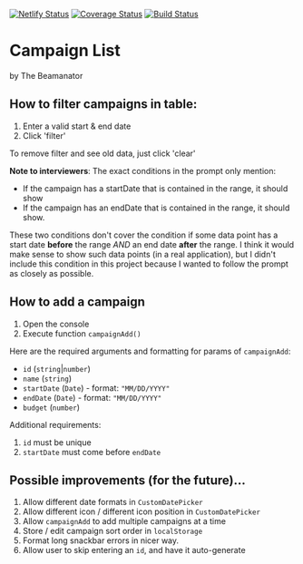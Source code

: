 [![Netlify Status](https://api.netlify.com/api/v1/badges/a5a4a29f-0bd7-4ed7-b803-fc9287b6a496/deploy-status)](https://app.netlify.com/sites/campaign-dashboard/deploys) [![Coverage Status](https://coveralls.io/repos/github/Beamanator/inscale-campaign-dashboard/badge.svg)](https://coveralls.io/github/Beamanator/inscale-campaign-dashboard) [![Build Status](https://travis-ci.org/Beamanator/inscale-campaign-dashboard.svg?branch=master)](https://travis-ci.org/Beamanator/inscale-campaign-dashboard)

# Campaign List

by The Beamanator

## How to filter campaigns in table:

1. Enter a valid start & end date
2. Click 'filter'

To remove filter and see old data, just click 'clear'

**Note to interviewers**: The exact conditions in the prompt only mention:

-   If the campaign has a startDate that is contained in the range, it should show
-   If the campaign has an endDate that is contained in the range, it should show.

These two conditions don't cover the condition if some data point has a start date **before** the range _AND_ an end date **after** the range. I think it would make sense to show such data points (in a real application), but I didn't include this condition in this project because I wanted to follow the prompt as closely as possible.

## How to add a campaign

1. Open the console
2. Execute function `campaignAdd()`

Here are the required arguments and formatting for params of `campaignAdd`:

-   `id` (`string`|`number`)
-   `name` (`string`)
-   `startDate` (`Date`) - format: `"MM/DD/YYYY"`
-   `endDate` (`Date`) - format: `"MM/DD/YYYY"`
-   `budget` (`number`)

Additional requirements:

1. `id` must be unique
1. `startDate` must come before `endDate`

## Possible improvements (for the future)...

1. Allow different date formats in `CustomDatePicker`
1. Allow different icon / different icon position in `CustomDatePicker`
1. Allow `campaignAdd` to add multiple campaigns at a time
1. Store / edit campaign sort order in `localStorage`
1. Format long snackbar errors in nicer way.
1. Allow user to skip entering an `id`, and have it auto-generate
